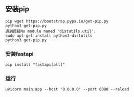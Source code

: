## 安装pip
```
pip wget https://bootstrap.pypa.io/get-pip.py
python3 get-pip.py
遇到报错No module named 'distutils.util'，
sudo apt-get install python3-distutils
python3 get-pip.py
```
### 安装fastapi
```
pip install "fastapi[all]"
```

### 运行
```
uvicorn main:app --host '0.0.0.0' --port 8080 --reload
```
